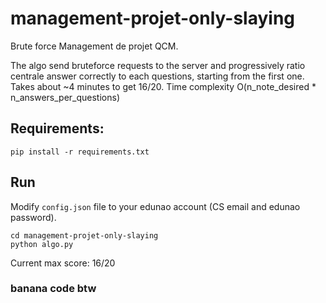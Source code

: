 # management-projet-only-slaying

Brute force Management de projet QCM. 

The algo send bruteforce requests to the server and progressively ratio centrale answer correctly to each questions, starting from the first one.
Takes about ~4 minutes to get 16/20.
Time complexity O(n_note_desired * n_answers_per_questions)

## Requirements:

```
pip install -r requirements.txt
```


## Run

Modify `config.json` file to your edunao account (CS email and edunao password).

```
cd management-projet-only-slaying
python algo.py
```

Current max score: 16/20


### banana code btw
